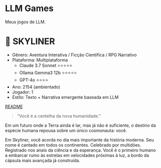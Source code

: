 # LLM Games
Meus jogos de LLM.


# 🌌 SKYLINER
- Gênero: Aventura Interativa / Ficção Científica / RPG Narrativo
- Plataforma: Multiplataforma
    - Claude 3.7 Sonnet ⭐️⭐️⭐️⭐️⭐️
    - Ollama Gemma3 12b ⭐️⭐️⭐️⭐️⭐️
    - GPT-4o ⭐️⭐️⭐️⭐️
- Ano: 2154 (ambientado)
- Jogador: 1
- Estilo: Texto + Narrativa emergente baseada em LLM

[README](SKYLINER/README.md)

> "Você é a centelha da nova humanidade."

Em um futuro onde a Terra ainda é lar, mas já não é suficiente, o destino da espécie humana repousa sobre um único cosmonauta: você.

Em Skyliner, você acorda no dia mais importante da história moderna. Seu nome é cantado em todos os continentes. Celebrado por multidões. Registrado nos anais da ciência e da esperança.
Você é o primeiro humano a embarcar rumo às estrelas em velocidades próximas à luz, a bordo da cápsula mais avançada já construída.